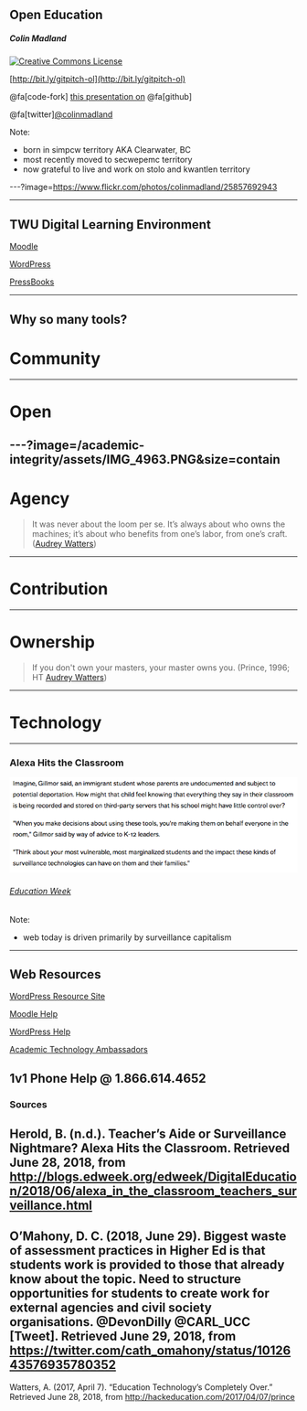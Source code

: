 ## Open Education

##### Colin Madland

<a rel="license" href="http://creativecommons.org/licenses/by-sa/4.0/"><img alt="Creative Commons License" style="border-width:0" src="https://i.creativecommons.org/l/by-sa/4.0/88x31.png" /></a>

[http://bit.ly/gitpitch-ol](http://bit.ly/gitpitch-ol)

@fa[code-fork]  [this presentation on](https://github.com/cmadland/gitpitch)  @fa[github]

@fa[twitter][@colinmadland](https://twitter.com/colinmadland)


Note:
- born in simpcw territory AKA Clearwater, BC
- most recently moved to secwepemc territory
- now grateful to live and work on stolo and kwantlen territory

---?image=https://www.flickr.com/photos/colinmadland/25857692943




---
## TWU Digital Learning Environment
[Moodle](https://learn.twu.ca)

[WordPress](https://create.twu.ca)

[PressBooks](https://books.twu.ca)

---
Why so many tools?
---
# Community
---
# Open
---?image=/academic-integrity/assets/IMG_4963.PNG&size=contain
---
# Agency
>It was never about the loom per se. It’s always about who owns the machines; it’s about who benefits from one’s labor, from one’s craft. ([Audrey Watters](http://hackeducation.com/2017/04/07/prince))
---
# Contribution
---
# Ownership
>If you don't own your masters, your master owns you. (Prince, 1996; HT [Audrey Watters](https://hackeducation.com/2017/04/07/prince))

---
# Technology
---
### Alexa Hits the Classroom
![](/academic-integrity/assets/amazon-surveillance.png)

###### [Education Week](http://blogs.edweek.org/edweek/DigitalEducation/2018/06/alexa_in_the_classroom_teachers_surveillance.html)

Note:
- web today is driven primarily by surveillance capitalism
---
## Web Resources

[WordPress Resource Site](https://create.twu.ca/malead/)

[Moodle Help](https://twonline.gitbook.io/moodlefaq)

[WordPress Help](https://twonline.gitbook.io/wordpress)

[Academic Technology Ambassadors](https://twu.ca/help)

1v1 Phone Help @ 1.866.614.4652
---
### Sources
Herold, B. (n.d.). Teacher’s Aide or Surveillance Nightmare? Alexa Hits the Classroom. Retrieved June 28, 2018, from http://blogs.edweek.org/edweek/DigitalEducation/2018/06/alexa_in_the_classroom_teachers_surveillance.html
---
O’Mahony, D. C. (2018, June 29). Biggest waste of assessment practices in Higher Ed is that students work is provided to those that already know about the topic. Need to structure opportunities for students to create work for external agencies and civil society organisations. @DevonDilly @CARL_UCC [Tweet]. Retrieved June 29, 2018, from https://twitter.com/cath_omahony/status/1012643576935780352
---
Watters, A. (2017, April 7). “Education Technology’s Completely Over.” Retrieved June 28, 2018, from http://hackeducation.com/2017/04/07/prince

